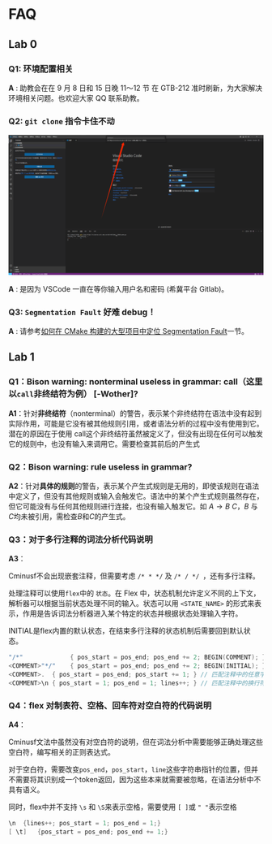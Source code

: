 # FAQ

## Lab 0

### Q1: 环境配置相关

**A** : 助教会在在 9 月 8 日和 15 日晚 11～12 节 在 GTB-212 准时刷新，为大家解决环境相关问题。也欢迎大家 QQ 联系助教。

### Q2: `git clone` 指令卡住不动

![alt text](clone_waiting.png)

**A** : 是因为 VSCode 一直在等你输入用户名和密码 (希冀平台 Gitlab)。

### Q3: `Segmentation Fault` 好难 debug！

**A** : 请参考[如何在 CMake 构建的大型项目中定位 Segmentation Fault](../lab0/debug.md#如何在-cmake-构建的大型项目中定位-segmentation-fault)一节。

## Lab 1

### Q1：Bison warning: nonterminal useless in grammar: call（这里以`call`非终结符为例） [-Wother]?

**A1**：针对**非终结符**（nonterminal）的警告，表示某个非终结符在语法中没有起到实际作用，可能是它没有被其他规则引用，或者语法分析的过程中没有使用到它。潜在的原因在于使用 call这个非终结符虽然被定义了，但没有出现在任何可以触发它的规则中，也没有输入来调用它。需要检查其前后的产生式



### Q2：Bison warning: rule useless in grammar?

**A2**：针对**具体的规则**的警告，表示某个产生式规则是无用的，即使该规则在语法中定义了，但没有其他规则或输入会触发它。语法中的某个产生式规则虽然存在，但它可能没有与任何其他规则进行连接，也没有输入触发它。如 $A \rightarrow B~C$，$B$ 与 $C$均未被引用，需检查$B$和$C$的产生式。



### Q3：对于多行注释的词法分析代码说明

**A3**：

Cminusf不会出现嵌套注释，但需要考虑 `/* * */` 及 `/* / */ `，还有多行注释。

处理注释可以使用`flex`中的 `状态`。在 Flex 中，状态机制允许定义不同的上下文，解析器可以根据当前状态处理不同的输入。状态可以用 `<STATE_NAME>` 的形式来表示，作用是告诉词法分析器进入某个特定的状态并根据状态处理输入字符。

INITIAL是flex内置的默认状态，在结束多行注释的状态机制后需要回到默认状态。

```c++
"/*"             { pos_start = pos_end; pos_end += 2; BEGIN(COMMENT); } // 当遇到 /* 时进入 COMMENT 状态
<COMMENT>"*/"    { pos_start = pos_end; pos_end += 2; BEGIN(INITIAL); } // 当遇到 */ 时返回默认状态
<COMMENT>.  { pos_start = pos_end; pos_start += 1; } // 匹配注释中的任意字符
<COMMENT>\n { pos_start = 1; pos_end = 1; lines++; } // 匹配注释中的换行符
```



### Q4：flex 对制表符、空格、回车符对空白符的代码说明

**A4**：

Cminusf文法中虽然没有对空白符的说明，但在词法分析中需要能够正确处理这些空白符，编写相关的正则表达式。

对于空白符，需要改变`pos_end`，`pos_start`，`line`这些字符串指针的位置，但并不需要将其识别成一个token返回，因为这些本来就需要被忽略，在语法分析中不具有语义。

同时，flex中并不支持 `\s` 和 `\S`来表示空格，需要使用 `[ ]`或 `" "`表示空格

```c++
\n 	{lines++; pos_start = 1; pos_end = 1;}
[ \t] 	{pos_start = pos_end; pos_end += 1;}
```

